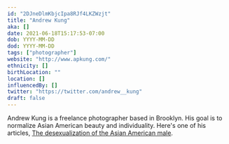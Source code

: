 ```yaml
---
id: "2DJneDlmKbjcIpa8RJf4LKZWzjt"
title: "Andrew Kung"
aka: []
date: 2021-06-18T15:17:53-07:00
dob: YYYY-MM-DD
dod: YYYY-MM-DD
tags: ["photographer"]
website: "http://www.apkung.com/"
ethnicity: []
birthLocation: ""
location: []
influencedBy: []
twitter: "https://twitter.com/andrew__kung"
draft: false
---
```


Andrew Kung is a freelance photographer based in Brooklyn. His goal is to
normalize Asian American beauty and individuality. Here's one of his articles,
[The desexualization of the Asian American male](https://www.cnn.com/style/article/andrew-kung-asian-american-men/index.html).

